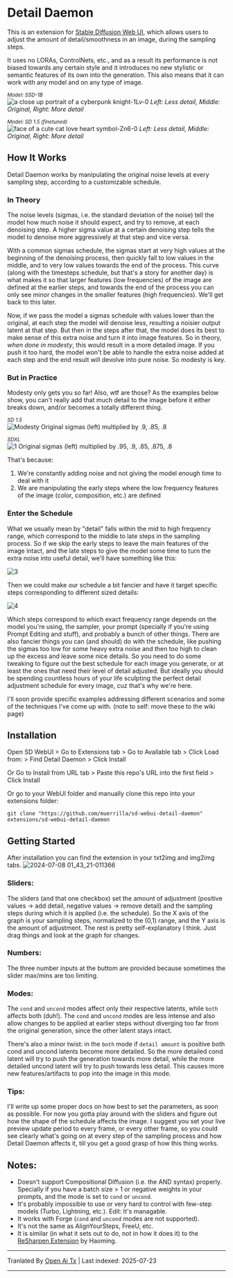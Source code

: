 
# Detail Daemon
This is an extension for [Stable Diffusion Web UI](https://github.com/AUTOMATIC1111/stable-diffusion-webui), which allows users to adjust the amount of detail/smoothness in an image, during the sampling steps. 

It uses no LORAs, ControlNets, etc., and as a result its performance is not biased towards any certain style and it introduces no new stylistic or semantic features of its own into the generation. This also means that it can work with any model and on any type of image.

<sub>*Model: SSD-1B*<br></sub>
![a close up portrait of a cyberpunk knight-1Lv-0](https://github.com/muerrilla/sd-webui-detail-daemon/assets/48160881/561c33d9-9a5d-4cfc-bee8-de9126b280c1)
*Left: Less detail, Middle: Original, Right: More detail*<br>

<sub>*Model: SD 1.5 (finetuned)*<br></sub>
![face of a cute cat love heart symbol-Zn6-0](https://github.com/muerrilla/sd-webui-detail-daemon/assets/48160881/9fbfb39f-81fb-4951-8f32-20eab410020a)
*Left: Less detail, Middle: Original, Right: More detail*<br>


## How It Works
Detail Daemon works by manipulating the original noise levels at every sampling step, according to a customizable schedule. 

### In Theory
The noise levels (sigmas, i.e. the standard deviation of the noise) tell the model how much noise it should expect, and try to remove, at each denoising step. A higher sigma value at a certain denoising step tells the model to denoise more aggressively at that step and vice versa. 

With a common sigmas schedule, the sigmas start at very high values at the beginning of the denoising process, then quickly fall to low values in the middle, and to very low values towards the end of the process. This curve (along with the timesteps schedule, but that's a story for another day) is what makes it so that larger features (low frequencies) of the image are defined at the earlier steps, and towards the end of the process you can only see minor changes in the smaller features (high frequencies). We'll get back to this later.

Now, if we pass the model a sigmas schedule with values lower than the original, at each step the model will denoise less, resulting a noisier output latent at that step. But then in the steps after that, the model does its best to make sense of this extra noise and turn it into image features. So in theory, *when done in modesty*, this would result in a more detailed image. If you push it too hard, the model won't be able to handle the extra noise added at each step and the end result will devolve into pure noise. So modesty is key. 

### But in Practice
Modesty only gets you so far! Also, wtf are those? As the examples below show, you can't really add that much detail to the image before it either breaks down, and/or becomes a totally different thing. 

<sub>*SD 1.5*<br></sub>
![Modesty](https://github.com/muerrilla/sd-webui-detail-daemon/assets/48160881/2f011a28-0948-48f8-b171-350add6fdd67)
Original sigmas (left) multiplied by .9, .85, .8<br>

<sub>*SDXL*<br></sub>
![1](https://github.com/muerrilla/sd-webui-detail-daemon/assets/48160881/eff2356e-a6dd-4a4e-9c7e-861dec7713eb)
Original sigmas (left) multiplied by .95, .9, .85, .875, .8<br>

That's because: 
1. We're constantly adding noise and not giving the model enough time to deal with it
2. We are manipulating the early steps where the low frequency features of the image (color, composition, etc.) are defined

### Enter the Schedule
What we usually mean by "detail" falls within the mid to high frequency range, which correspond to the middle to late steps in the sampling process. So if we skip the early steps to leave the main features of the image intact, and the late steps to give the model some time to turn the extra noise into useful detail, we'll have something like this:

![3](https://github.com/muerrilla/sd-webui-detail-daemon/assets/48160881/cd47e882-8b56-4321-8c47-c0d689562780)

Then we could make our schedule a bit fancier and have it target specific steps corresponding to different sized details:

![4](https://github.com/muerrilla/sd-webui-detail-daemon/assets/48160881/ea5027d2-3359-4733-afb4-5ae4a1218f38)

Which steps correspond to which exact frequency range depends on the model you're using, the sampler, your prompt (specially if you're using Prompt Editing and stuff), and probably a bunch of other things. There are also fancier things you can (and should) do with the schedule, like pushing the sigmas too low for some heavy extra noise and then too high to clean up the excess and leave some nice details. So you need to do some tweaking to figure out the best schedule for each image you generate, or at least the ones that need their level of detail adjusted. But ideally you should be spending countless hours of your life sculpting the perfect detail adjustment schedule for every image, cuz that's why we're here.

I'll soon provide specific examples addressing different scenarios and some of the techniques I've come up with. (note to self: move these to the wiki page)

## Installation
Open SD WebUI > Go to Extensions tab > Go to Available tab > Click Load from: > Find Detail Daemon > Click Install

Or Go to Install from URL tab > Paste this repo's URL into the first field > Click Install

Or go to your WebUI folder and manually clone this repo into your extensions folder:

`git clone "https://github.com/muerrilla/sd-webui-detail-daemon" extensions/sd-webui-detail-daemon`

## Getting Started
After installation you can find the extension in your txt2img and img2img tabs. 
![2024-07-08 01_43_21-011366](https://github.com/muerrilla/sd-webui-detail-daemon/assets/48160881/045574cb-465c-4991-83c4-d02f803a330b)
### Sliders:
The sliders (and that one checkbox) set the amount of adjustment (positive values → add detail, negative values → remove detail) and the sampling steps during which it is applied (i.e. the schedule). So the X axis of the graph is your sampling steps, normalized to the (0,1) range, and the Y axis is the amount of adjustment. The rest is pretty self-explanatory I think. Just drag things and look at the graph for changes.
### Numbers:
The three number inputs at the buttom are provided because sometimes the slider max/mins are too limiting.
### Modes:
The `cond` and `uncond` modes affect only their respective latents, while `both` affects both (duh!). The `cond` and `uncond` modes are less intense and also allow changes to be applied at earlier steps without diverging too far from the original generation, since the other latent stays intact. 

There's also a minor twist: in the `both` mode if `detail amount` is positive both cond and uncond latents become more detailed. So the more detailed cond latent will try to push the generation towards more detail, while the more detailed uncond latent will try to push towards less detail. This causes more new features/artifacts to pop into the image in this mode.

### Tips:
I'll write up some proper docs on how best to set the parameters, as soon as possible. For now you gotta play around with the sliders and figure out how the shape of the schedule affects the image. I suggest you set your live preview update period to every frame, or every other frame, so you could see clearly what's going on at every step of the sampling process and how Detail Daemon affects it, till you get a good grasp of how this thing works.

## Notes:
- Doesn't support Compositional Diffusion (i.e. the AND syntax) properly. Specially if you have a batch size > 1 or negative weights in your prompts, and the mode is set to `cond` or `uncond`.
- It's probably impossible to use or very hard to control with few-step models (Turbo, Lightning, etc.). Edit: It's managable.
- It works with Forge (`cond` and `uncond` modes are not supported).
- It's not the same as AlignYourSteps, FreeU, etc.
- It is similar (in what it sets out to do, not in how it does it) to the [ReSharpen Extension](https://github.com/Haoming02/sd-webui-resharpen) by Haoming.


---

Tranlated By [Open Ai Tx](https://github.com/OpenAiTx/OpenAiTx) | Last indexed: 2025-07-23

---